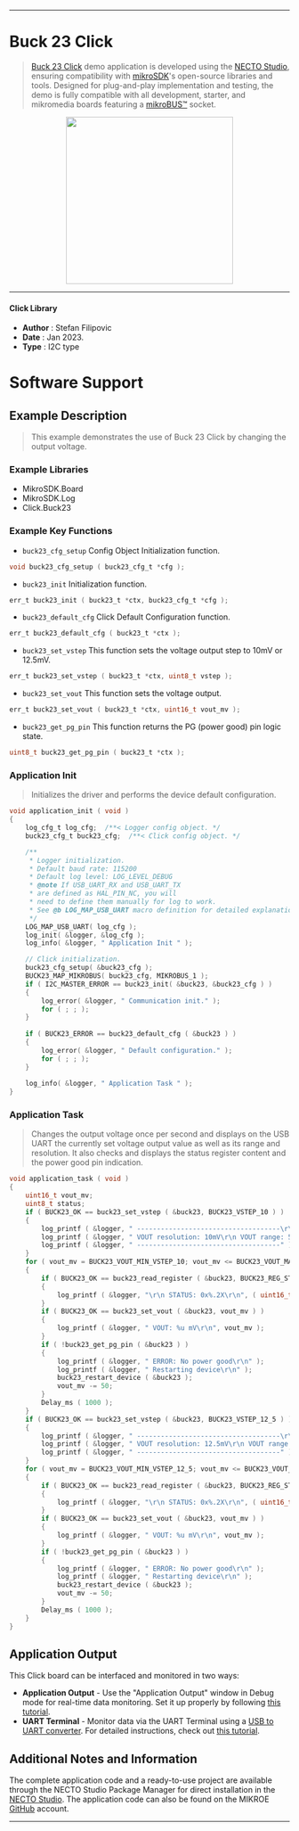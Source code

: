 
---
# Buck 23 Click

> [Buck 23 Click](https://www.mikroe.com/?pid_product=MIKROE-5536) demo application is developed using
the [NECTO Studio](https://www.mikroe.com/necto), ensuring compatibility with [mikroSDK](https://www.mikroe.com/mikrosdk)'s
open-source libraries and tools. Designed for plug-and-play implementation and testing, the demo is fully compatible with
all development, starter, and mikromedia boards featuring a [mikroBUS&trade;](https://www.mikroe.com/mikrobus) socket.

<p align="center">
  <img src="https://www.mikroe.com/?pid_product=MIKROE-5536&image=1" height=300px>
</p>

---

#### Click Library

- **Author**        : Stefan Filipovic
- **Date**          : Jan 2023.
- **Type**          : I2C type

# Software Support

## Example Description

> This example demonstrates the use of Buck 23 Click by changing the output voltage.

### Example Libraries

- MikroSDK.Board
- MikroSDK.Log
- Click.Buck23

### Example Key Functions

- `buck23_cfg_setup` Config Object Initialization function.
```c
void buck23_cfg_setup ( buck23_cfg_t *cfg );
```

- `buck23_init` Initialization function.
```c
err_t buck23_init ( buck23_t *ctx, buck23_cfg_t *cfg );
```

- `buck23_default_cfg` Click Default Configuration function.
```c
err_t buck23_default_cfg ( buck23_t *ctx );
```

- `buck23_set_vstep` This function sets the voltage output step to 10mV or 12.5mV.
```c
err_t buck23_set_vstep ( buck23_t *ctx, uint8_t vstep );
```

- `buck23_set_vout` This function sets the voltage output.
```c
err_t buck23_set_vout ( buck23_t *ctx, uint16_t vout_mv );
```

- `buck23_get_pg_pin` This function returns the PG (power good) pin logic state.
```c
uint8_t buck23_get_pg_pin ( buck23_t *ctx );
```

### Application Init

> Initializes the driver and performs the device default configuration.

```c
void application_init ( void )
{
    log_cfg_t log_cfg;  /**< Logger config object. */
    buck23_cfg_t buck23_cfg;  /**< Click config object. */

    /** 
     * Logger initialization.
     * Default baud rate: 115200
     * Default log level: LOG_LEVEL_DEBUG
     * @note If USB_UART_RX and USB_UART_TX 
     * are defined as HAL_PIN_NC, you will 
     * need to define them manually for log to work. 
     * See @b LOG_MAP_USB_UART macro definition for detailed explanation.
     */
    LOG_MAP_USB_UART( log_cfg );
    log_init( &logger, &log_cfg );
    log_info( &logger, " Application Init " );

    // Click initialization.
    buck23_cfg_setup( &buck23_cfg );
    BUCK23_MAP_MIKROBUS( buck23_cfg, MIKROBUS_1 );
    if ( I2C_MASTER_ERROR == buck23_init( &buck23, &buck23_cfg ) ) 
    {
        log_error( &logger, " Communication init." );
        for ( ; ; );
    }
    
    if ( BUCK23_ERROR == buck23_default_cfg ( &buck23 ) )
    {
        log_error( &logger, " Default configuration." );
        for ( ; ; );
    }
    
    log_info( &logger, " Application Task " );
}
```

### Application Task

> Changes the output voltage once per second and displays on the USB UART the currently set
voltage output value as well as its range and resolution. It also checks and displays the status
register content and the power good pin indication.

```c
void application_task ( void )
{
    uint16_t vout_mv;
    uint8_t status;
    if ( BUCK23_OK == buck23_set_vstep ( &buck23, BUCK23_VSTEP_10 ) )
    {
        log_printf ( &logger, " ------------------------------------\r\n" );
        log_printf ( &logger, " VOUT resolution: 10mV\r\n VOUT range: 500mV to 1270mV\r\n" );
        log_printf ( &logger, " ------------------------------------" );
    }
    for ( vout_mv = BUCK23_VOUT_MIN_VSTEP_10; vout_mv <= BUCK23_VOUT_MAX_VSTEP_10; vout_mv += 50 )
    {
        if ( BUCK23_OK == buck23_read_register ( &buck23, BUCK23_REG_STATUS, &status ) )
        {
            log_printf ( &logger, "\r\n STATUS: 0x%.2X\r\n", ( uint16_t ) status );
        }
        if ( BUCK23_OK == buck23_set_vout ( &buck23, vout_mv ) )
        {
            log_printf ( &logger, " VOUT: %u mV\r\n", vout_mv );
        }
        if ( !buck23_get_pg_pin ( &buck23 ) )
        {
            log_printf ( &logger, " ERROR: No power good\r\n" );
            log_printf ( &logger, " Restarting device\r\n" );
            buck23_restart_device ( &buck23 );
            vout_mv -= 50;
        }
        Delay_ms ( 1000 );
    }
    if ( BUCK23_OK == buck23_set_vstep ( &buck23, BUCK23_VSTEP_12_5 ) )
    {
        log_printf ( &logger, " ------------------------------------\r\n" );
        log_printf ( &logger, " VOUT resolution: 12.5mV\r\n VOUT range: 625mV to 1587.5mV\r\n" );
        log_printf ( &logger, " ------------------------------------" );
    }
    for ( vout_mv = BUCK23_VOUT_MIN_VSTEP_12_5; vout_mv <= BUCK23_VOUT_MAX_VSTEP_12_5; vout_mv += 50 )
    {
        if ( BUCK23_OK == buck23_read_register ( &buck23, BUCK23_REG_STATUS, &status ) )
        {
            log_printf ( &logger, "\r\n STATUS: 0x%.2X\r\n", ( uint16_t ) status );
        }
        if ( BUCK23_OK == buck23_set_vout ( &buck23, vout_mv ) )
        {
            log_printf ( &logger, " VOUT: %u mV\r\n", vout_mv );
        }
        if ( !buck23_get_pg_pin ( &buck23 ) )
        {
            log_printf ( &logger, " ERROR: No power good\r\n" );
            log_printf ( &logger, " Restarting device\r\n" );
            buck23_restart_device ( &buck23 );
            vout_mv -= 50;
        }
        Delay_ms ( 1000 );
    }
}
```

## Application Output

This Click board can be interfaced and monitored in two ways:
- **Application Output** - Use the "Application Output" window in Debug mode for real-time data monitoring.
Set it up properly by following [this tutorial](https://www.youtube.com/watch?v=ta5yyk1Woy4).
- **UART Terminal** - Monitor data via the UART Terminal using
a [USB to UART converter](https://www.mikroe.com/click/interface/usb?interface*=uart,uart). For detailed instructions,
check out [this tutorial](https://help.mikroe.com/necto/v2/Getting%20Started/Tools/UARTTerminalTool).

## Additional Notes and Information

The complete application code and a ready-to-use project are available through the NECTO Studio Package Manager for 
direct installation in the [NECTO Studio](https://www.mikroe.com/necto). The application code can also be found on
the MIKROE [GitHub](https://github.com/MikroElektronika/mikrosdk_click_v2) account.

---
